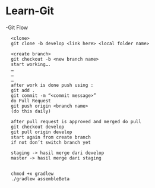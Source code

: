 # Learn-Git

-Git Flow

      <clone>
      git clone -b develop <link here> <local folder name>

      <create branch>
      git checkout -b <new branch name>
      start working….
      …
      …
      …
      after work is done push using :
      git add .
      git commit -m “<commit message>”
      do Pull Request
      git push origin <branch name>
      (do this daily)

      after pull request is approved and merged do pull
      git checkout develop
      git pull origin develop
      start again from create branch
      if not don’t switch branch yet

      staging -> hasil merge dari develop
      master -> hasil merge dari staging


      chmod +x gradlew
      ./gradlew assembleBeta
